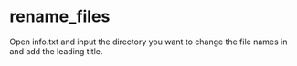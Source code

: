 # rename_files

Open info.txt and input the directory you want to change the file names in and add the leading title. 
